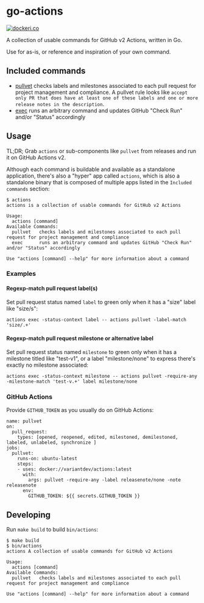 # go-actions

[![dockeri.co](https://dockeri.co/image/variantdev/actions)](https://hub.docker.com/r/variantdev/actions)

A collection of usable commands for GitHub v2 Actions, written in Go. 

Use for as-is, or reference and inspiration of your own command.

## Included commands

- [pullvet](https://github.com/variantdev/go-actions/tree/master/cmd/pullvet) checks labels and milestones associated to each pull request for project management and compliance.
   A pullvet rule looks like `accept only PR that does have at least one of these labels and one or more release notes in the description`.
- [exec](https://github.com/variantdev/go-actions/tree/master/cmd/xec) runs an arbitrary command and updates GitHub "Check Run" and/or "Status" accordingly

## Usage

TL;DR; Grab `actions` or sub-components like `pullvet` from releases and run it on GitHub Actions v2.

Although each command is buildable and available as a standalone application, there's also a "hyper" app called 
`actions`, which is also a standalone binary that is composed of multiple apps listed in the `Included commands` section:

```
$ actions
actions is a collection of usable commands for GitHub v2 Actions

Usage:
  actions [command]
Available Commands:
  pullvet	checks labels and milestones associated to each pull request for project management and compliance
  exec      runs an arbitrary command and updates GitHub "Check Run" and/or "Status" accordingly

Use "actions [command] --help" for more information about a command
```

### Examples

#### Regexp-match pull request label(s)

Set pull request status named `label` to green only when it has a "size" label like "size/s":

```
actions exec -status-context label -- actions pullvet -label-match 'size/.+'
```

#### Regexp-match pull request milestone or alternative label 

Set pull request status named `milestone` to green only when it has a milestone titled like "test-v1", or a label "milestone/none" to express there's exactly no milestone associated:

```
actions exec -status-context milestone -- actions pullvet -require-any -milestone-match 'test-v.+' label milestone/none
```

### GitHub Actions

Provide `GITHUB_TOKEN` as you usually do on GitHub Actions:

```
name: pullvet
on:
  pull_request:
    types: [opened, reopened, edited, milestoned, demilestoned, labeled, unlabeled, synchronize ]
jobs:
  pullvet:
    runs-on: ubuntu-latest
    steps:
    - uses: docker://variantdev/actions:latest
      with:
        args: pullvet -require-any -label releasenote/none -note releasenote
      env:
        GITHUB_TOKEN: ${{ secrets.GITHUB_TOKEN }}
```

## Developing

Run `make build` to build `bin/actions`:

```
$ make build
$ bin/actions
actions A collection of usable commands for GitHub v2 Actions

Usage:
  actions [command]
Available Commands:
  pullvet	checks labels and milestones associated to each pull request for project management and compliance

Use "actions [command] --help" for more information about a command
```
